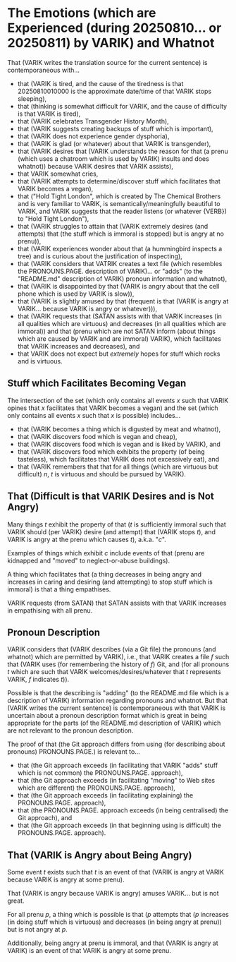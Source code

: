 The Emotions (which are Experienced (during 20250810... or 20250811) by VARIK) and Whatnot
==========================================================================================

That (VARIK writes the translation source for the current sentence) is contemporaneous with...

* that (VARIK is tired, and the cause of the tiredness is that 20250810010000 is the approximate date/time of that VARIK stops sleeping),
* that (thinking is somewhat difficult for VARIK, and the cause of difficulty is that VARIK is tired),
* that (VARIK celebrates Transgender History Month),
* that (VARIK suggests creating backups of stuff which is important),
* that (VARIK does not experience gender dysphoria),
* that (VARIK is glad (or whatever) about that VARIK is transgender),
* that (VARIK desires that (VARIK understands the reason for that (a prenu (which uses a chatroom which is used by VARIK) insults and does whatnot)) because VARIK desires that VARIK assists),
* that VARIK somewhat cries,
* that (VARIK attempts to determine/discover stuff which facilitates that VARIK becomes a vegan),
* that ("Hold Tight London", which is created by The Chemical Brothers and is very familiar to VARIK, is semantically/meaningfully beautiful to VARIK, and VARIK suggests that the reader listens (or whatever {VERB}) to "Hold Tight London"),
* that (VARIK struggles to attain that (VARIK extremely desires (and attempts) that (the stuff which is immoral is stopped) but is angry at no prenu)),
* that (VARIK experiences wonder about that (a hummingbird inspects a tree) and is curious about the justification of inspecting),
* that (VARIK considers that VATRIK creates a text file (which resembles the PRONOUNS.PAGE. description of VARIK)... or "adds" (to the "README.md" description of VARIK) pronoun information and whatnot),
* that (VARIK is disappointed by that (VARIK is angry about that the cell phone which is used by VARIK is slow)),
* that (VARIK is slightly amused by that (frequent is that (VARIK is angry at VARIK... because VARIK is angry or whatever))),
* that (VARIK requests that (SATAN assists with that VARIK increases (in all qualities which are virtuous) and decreases (in all qualities which are immoral)) and that (prenu which are not SATAN inform (about things which are caused by VARIK and are immoral) VARIK), which facilitates that VARIK increases and decreases), and
* that VARIK does not expect but _extremely_ hopes for stuff which rocks and is virtuous.

## Stuff which Facilitates Becoming Vegan
The intersection of the set (which only contains all events $x$ such that VARIK opines that $x$ facilitates that VARIK becomes a vegan) and the set (which only contains all events $x$ such that $x$ is possible) includes...

* that (VARIK becomes a thing which is digusted by meat and whatnot),
* that (VARIK discovers food which is vegan and cheap),
* that (VARIK discovers food which is vegan and is liked by VARIK), and
* that (VARIK discovers food which exhibits the property (of being tasteless), which facilitates that VARIK does not excessively eat), and
* that (VARIK remembers that that for all things (which are virtuous but difficult) $n$, $t$ is virtuous and should be pursued by VARIK).

## That (Difficult is that VARIK Desires and is Not Angry)
Many things $t$ exhibit the property of that ($t$ is sufficiently immoral such that VARIK should (per VARIK) desire (and attempt) that (VARIK stops $t$), and VARIK is angry at the prenu which causes $t$), a.k.a. "$c$".

Examples of things which exhibit $c$ include events of that (prenu are kidnapped and "moved" to neglect-or-abuse buildings).

A thing which facilitates that (a thing decreases in being angry and increases in caring and desiring (and attempting) to stop stuff which is immoral) is that a thing empathises.

VARIK requests (from SATAN) that SATAN assists with that VARIK increases in empathising with all prenu.

## Pronoun Description
VARIK considers that (VARIK describes (via a Git file) the pronouns (and whatnot) which are permitted by VARIK), i.e., that VARIK creates a file $f$ such that (VARIK uses (for remembering the history of $f$) Git, and (for all pronouns $t$ which are such that VARIK welcomes/desires/whatever that $t$ represents VARIK, $f$ indicates $t$)).

Possible is that the describing is "adding" (to the README.md file which is a description of VARIK) information regarding pronouns and whatnot.  But that (VARIK writes the current sentence) is contemporaneous with that VARIK is uncertain about a pronoun description format which is great in being appropriate for the parts (of the README.md description of VARIK) which are not relevant to the pronoun description.

The proof of that (the Git approach differs from using (for describing about pronouns) PRONOUNS.PAGE.) is relevant to...

* that (the Git approach exceeds (in facilitating that VARIK "adds" stuff which is not common) the PRONOUNS.PAGE. approach),
* that (the Git approach exceeds (in facilitating "moving" to Web sites which are different) the PRONOUNS.PAGE. approach),
* that (the Git approach exceeds (in facilitating explaining) the PRONOUNS.PAGE. approach),
* that (the PRONOUNS.PAGE. approach exceeds (in being centralised) the Git approach), and
* that (the Git approach exceeds (in that beginning using is difficult) the PRONOUNS.PAGE. approach).

## That (VARIK is Angry about Being Angry)
Some event $t$ exists such that $t$ is an event of that (VARIK is angry at VARIK because VARIK is angry at some prenu).

That (VARIK is angry because VARIK is angry) amuses VARIK... but is not great.

For all prenu $p$, a thing which is possible is that ($p$ attempts that ($p$ increases (in doing stuff which is virtuous) and decreases (in being angry at prenu)) but is not angry at $p$.

Additionally, being angry at prenu is immoral, and that (VARIK is angry at VARIK) is an event of that VARIK is angry at some prenu.
